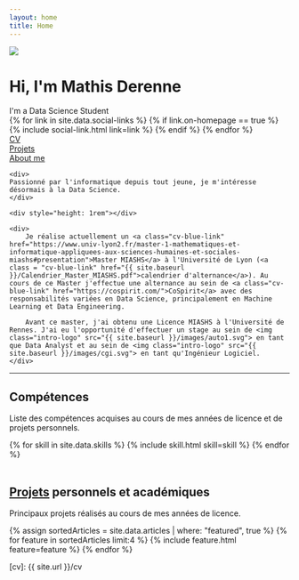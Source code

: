 ```yaml
---
layout: home
title: Home
---
```


<div id="intro-wrapper" class="l-text">
	<div id="intro-title-wrapper">
		<div id="intro-image-wrapper">
			<img id="intro-image" src="/images/portrait.png"></div>
		<div id="intro-title-text-wrapper">
			<h1 id="intro-title">Hi, I'm Mathis Derenne</h1>
			<div id="intro-subtitle">I'm a Data Science Student</div>
			<div id="intro-title-socials">
				{% for link in site.data.social-links %}
					{% if link.on-homepage == true %}
						{% include social-link.html link=link %}
					{% endif %}
				{% endfor %}
			</div>
		</div>
	</div>
	<!-- <hr class="l-middle home-hr"> -->
	<div id="everything-else" class="l-middle">
		<a href="{{ site.url }}/cv"><div><i class="fa fa-portrait icon icon-right-space"></i>CV</div></a>
		<a href="{{ site.url }}/projects"><div><i class="fa fa-shapes icon icon-right-space"></i>Projets</div></a>
		<a href="{{ site.url }}/about-me"><div><i class="fa fa-user icon icon-right-space"></i>About me</div></a>
	</div>

	<div>
	Passionné par l'informatique depuis tout jeune, je m'intéresse désormais à la Data Science.
	</div>
	
	<div style="height: 1rem"></div>
	
	<div>
		Je réalise actuellement un <a class="cv-blue-link" href="https://www.univ-lyon2.fr/master-1-mathematiques-et-informatique-appliquees-aux-sciences-humaines-et-sociales-miashs#presentation">Master MIASHS</a> à l'Université de Lyon (<a class = "cv-blue-link" href="{{ site.baseurl }}/Calendrier_Master_MIASHS.pdf">calendrier d'alternance</a>). Au cours de ce Master j'effectue une alternance au sein de <a class="cv-blue-link" href="https://cospirit.com/">CoSpirit</a> avec des responsabilités variées en Data Science, principalement en Machine Learning et Data Engineering.

		Avant ce master, j'ai obtenu une Licence MIASHS à l'Université de Rennes. J'ai eu l'opportunité d'effectuer un stage au sein de <img class="intro-logo" src="{{ site.baseurl }}/images/auto1.svg"> en tant que Data Analyst et au sein de <img class="intro-logo" src="{{ site.baseurl }}/images/cgi.svg"> en tant qu'Ingénieur Logiciel.
	</div>
</div>

<hr class="l-middle home-hr">

<h2 class="feature-title">Compétences</h2>

<p class="feature-text">
	Liste des compétences acquises au cours de mes années de licence et de projets personnels.
</p>

<div class="cover-wrapper cover-wrapper-3-col l-page">
	{% for skill in site.data.skills %}
		{% include skill.html skill=skill %}
	{% endfor %}
</div>

<br>

<h2 class="feature-title"><a href="/projects">Projets</a> personnels et académiques</h2>

<p class="feature-text">
	Principaux projets réalisés au cours de mes années de licence.
</p>

<div class="cover-wrapper cover-wrapper-2-col l-middle">
    {% assign sortedArticles = site.data.articles | where: "featured", true %}
    {% for feature in sortedArticles limit:4 %}
        {% include feature.html feature=feature %}
    {% endfor %}
</div>

[cv]: {{ site.url }}/cv